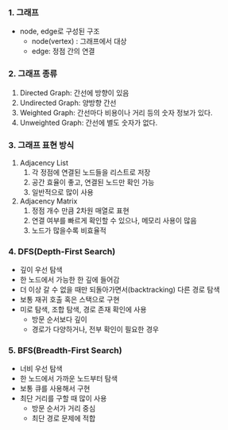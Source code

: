 
### 1. 그래프
- node, edge로 구성된 구조
	- node(vertex) : 그래프에서 대상
	- edge: 정점 간의 연결

### 2. 그래프 종류
1. Directed Graph: 간선에 방향이 있음
2. Undirected Graph: 양방향 간선
3. Weighted Graph: 간선마다 비용이나 거리 등의 숫자 정보가 있다.
4. Unweighted Graph: 간선에 별도 숫자가 없다.

### 3. 그래프 표현 방식
1. Adjacency List
	1. 각 정점에 연결된 노드들을 리스트로 저장
	2. 공간 효율이 좋고, 연결된 노드만 확인 가능
	3. 일반적으로 많이 사용
2. Adjacency Matrix
	1. 정점 개수 만큼 2차원 매열로 표현
	2. 연결 여부를 빠르게 확인할 수 있으나, 메모리 사용이 많음
	3. 노드가 많을수록 비효율적

### 4. DFS(Depth-First Search)
- 깊이 우선 탐색
- 한 노드에서 가능한 한 깊에 들어감
- 더 이상 갈 수 없을 때만 되돌아가면서(backtracking) 다른 경로 탐색
- 보통 재귀 호출 혹은 스택으로 구현
- 미로 탐색, 조합 탐색, 경로 존재 확인에 사용
	- 방문 순서보다 깊이
	- 경로가 다양하거나, 전부 확인이 필요한 경우

### 5. BFS(Breadth-First Search)
- 너비 우선 탐색
- 한 노드에서 가까운 노드부터 탐색
- 보통 큐를 사용해서 구현
- 최단 거리를 구할 때 많이 사용
	- 방문 순서가 거리 중심
	- 최단 경로 문제에 적합
